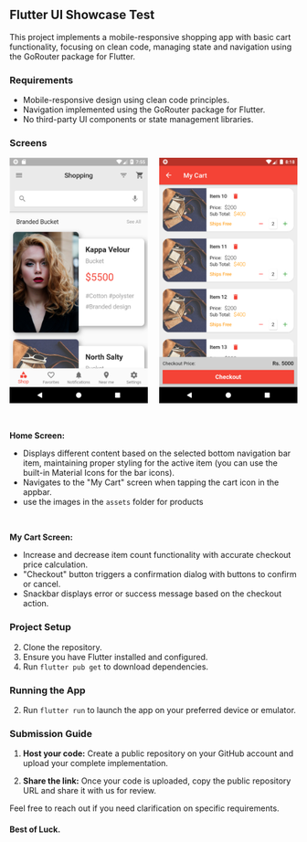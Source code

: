 
## Flutter UI Showcase Test

This project implements a mobile-responsive shopping app with basic cart functionality, focusing on clean code, managing state and navigation using the GoRouter package for Flutter.

### Requirements

-   Mobile-responsive design using clean code principles.
-   Navigation implemented using the GoRouter package for Flutter.
-   No third-party UI components or state management libraries.

### Screens



<div style="display: flex; justify-content: space-between;">
  <img src="github_images/home_screen.png" alt="home_screen" style="width: 48%;">
  <img src="github_images/cart_screen.png" alt="cart_screen" style="width: 48%;">
</div>


<br>
<br>

**Home Screen:**

-   Displays different content based on the selected bottom navigation bar item, maintaining proper styling for the active item (you can use the built-in Material Icons for the bar icons).
-   Navigates to the "My Cart" screen when tapping the cart icon in the appbar.
-   use the images in the `assets` folder for products

<br>

**My Cart Screen:**

-   Increase and decrease item count functionality with accurate checkout price calculation.
-   "Checkout" button triggers a confirmation dialog with buttons to confirm or cancel.
-   Snackbar displays error or success message based on the checkout action.

### Project Setup

2.  Clone the repository.
4.  Ensure you have Flutter installed and configured.
6.  Run `flutter pub get` to download dependencies.

### Running the App

2.  Run `flutter run` to launch the app on your preferred device or emulator.

### Submission Guide 

1. **Host your code:** Create a public repository on your GitHub account and upload your complete implementation.

2. **Share the link:** Once your code is uploaded, copy the public repository URL and share it with us for review.


Feel free to reach out if you need clarification on specific requirements.

#### Best of Luck.